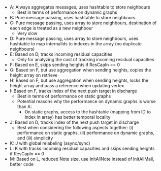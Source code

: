 - A: Always aggregates messages, uses hashtable to store neighbours
  - Best in terms of performance on dynamic graphs
- B: Pure message passing, uses hashtable to store neighbours
- C: Pure message passing, uses array to store neighbours, destination of each edge is treated as a new neighbour
  - Very slow
- D: Pure message passing, uses array to store neighbours, uses hashtable to map internalIds to indexes in the array (no duplicate neighbours)
- E: Based on D, tracks incoming residual capacities
  - Only for analyzing the cost of tracking incoming residual capacities
- F: Based on E, skips sending heights if ResCapIn == 0
- G: Based on F, but use aggregation when sending heights, copies the height array on retrieve
- H: Based on F, but use aggregation when sending heights, locks the height array and pass a reference when updating vertex
- I: Based on F, tracks index of the next push target in discharge
  - Best in terms of performance on static graphs
  - Potential reasons why the performance on dynamic graphs is worse than A:
    - On static graphs, access to the hashtable (mapping from ID to index in array) has better temporal locality
- J: Based on D, tracks index of the next push target in discharge
  - Best when considering the following aspects together: (i) performance on static graphs, (ii) performance on dynamic graphs, and (iii) simplicity
- K: J with global relabeling (async/sync)
- L: K with tracks incoming residual capacities and skips sending heights if ResCapIn == 0
- M: Based on L, reduced Note size, use InitAllNote instead of InitAllMail, better code
